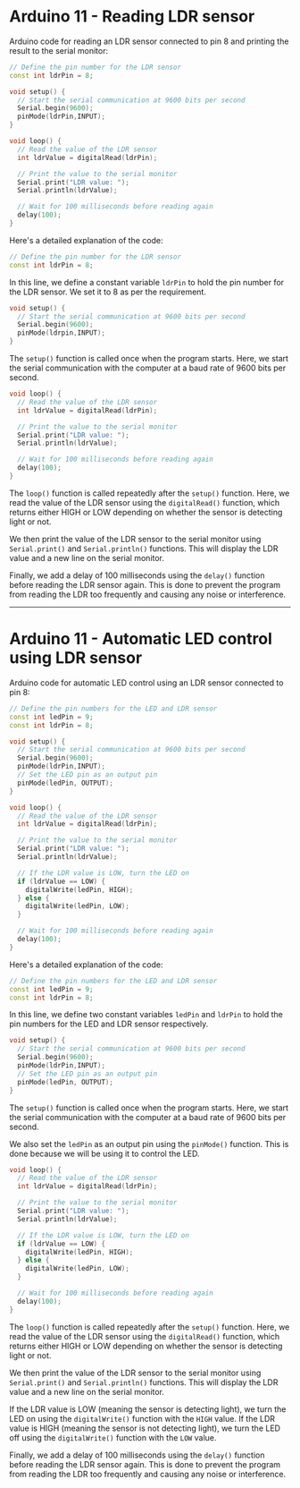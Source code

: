 # Arduino 11 - Reading LDR sensor

Arduino code for reading an LDR sensor connected to pin 8 and printing the result to the serial monitor:

```C++
// Define the pin number for the LDR sensor
const int ldrPin = 8;

void setup() {
  // Start the serial communication at 9600 bits per second
  Serial.begin(9600);
  pinMode(ldrPin,INPUT);
}

void loop() {
  // Read the value of the LDR sensor
  int ldrValue = digitalRead(ldrPin);

  // Print the value to the serial monitor
  Serial.print("LDR value: ");
  Serial.println(ldrValue);

  // Wait for 100 milliseconds before reading again
  delay(100);
}
```

Here's a detailed explanation of the code:

```C++
// Define the pin number for the LDR sensor
const int ldrPin = 8;
```
In this line, we define a constant variable `ldrPin` to hold the pin number for the LDR sensor. We set it to 8 as per the requirement.

```C++
void setup() {
  // Start the serial communication at 9600 bits per second
  Serial.begin(9600);
  pinMode(ldrpin,INPUT);
}
```
The `setup()` function is called once when the program starts. Here, we start the serial communication with the computer at a baud rate of 9600 bits per second.

```C++
void loop() {
  // Read the value of the LDR sensor
  int ldrValue = digitalRead(ldrPin);

  // Print the value to the serial monitor
  Serial.print("LDR value: ");
  Serial.println(ldrValue);

  // Wait for 100 milliseconds before reading again
  delay(100);
}
```
The `loop()` function is called repeatedly after the `setup()` function. Here, we read the value of the LDR sensor using the `digitalRead()` function, which returns either HIGH or LOW depending on whether the sensor is detecting light or not.

We then print the value of the LDR sensor to the serial monitor using `Serial.print()` and `Serial.println()` functions. This will display the LDR value and a new line on the serial monitor.

Finally, we add a delay of 100 milliseconds using the `delay()` function before reading the LDR sensor again. This is done to prevent the program from reading the LDR too frequently and causing any noise or interference.

-----------------------------------------------------------------------------------------------------------------------------------------------------------------------

# Arduino 11 - Automatic LED control using LDR sensor

Arduino code for automatic LED control using an LDR sensor connected to pin 8:

```C++
// Define the pin numbers for the LED and LDR sensor
const int ledPin = 9;
const int ldrPin = 8;

void setup() {
  // Start the serial communication at 9600 bits per second
  Serial.begin(9600);
  pinMode(ldrPin,INPUT);
  // Set the LED pin as an output pin
  pinMode(ledPin, OUTPUT);
}

void loop() {
  // Read the value of the LDR sensor
  int ldrValue = digitalRead(ldrPin);

  // Print the value to the serial monitor
  Serial.print("LDR value: ");
  Serial.println(ldrValue);

  // If the LDR value is LOW, turn the LED on
  if (ldrValue == LOW) {
    digitalWrite(ledPin, HIGH);
  } else {
    digitalWrite(ledPin, LOW);
  }

  // Wait for 100 milliseconds before reading again
  delay(100);
}
```

Here's a detailed explanation of the code:

```C++
// Define the pin numbers for the LED and LDR sensor
const int ledPin = 9;
const int ldrPin = 8;
```
In this line, we define two constant variables `ledPin` and `ldrPin` to hold the pin numbers for the LED and LDR sensor respectively.

```C++
void setup() {
  // Start the serial communication at 9600 bits per second
  Serial.begin(9600);
  pinMode(ldrPin,INPUT);
  // Set the LED pin as an output pin
  pinMode(ledPin, OUTPUT);
}
```
The `setup()` function is called once when the program starts. Here, we start the serial communication with the computer at a baud rate of 9600 bits per second.

We also set the `ledPin` as an output pin using the `pinMode()` function. This is done because we will be using it to control the LED.

```C++
void loop() {
  // Read the value of the LDR sensor
  int ldrValue = digitalRead(ldrPin);

  // Print the value to the serial monitor
  Serial.print("LDR value: ");
  Serial.println(ldrValue);

  // If the LDR value is LOW, turn the LED on
  if (ldrValue == LOW) {
    digitalWrite(ledPin, HIGH);
  } else {
    digitalWrite(ledPin, LOW);
  }

  // Wait for 100 milliseconds before reading again
  delay(100);
}
```
The `loop()` function is called repeatedly after the `setup()` function. Here, we read the value of the LDR sensor using the `digitalRead()` function, which returns either HIGH or LOW depending on whether the sensor is detecting light or not.

We then print the value of the LDR sensor to the serial monitor using `Serial.print()` and `Serial.println()` functions. This will display the LDR value and a new line on the serial monitor.

If the LDR value is LOW (meaning the sensor is detecting light), we turn the LED on using the `digitalWrite()` function with the `HIGH` value. If the LDR value is HIGH (meaning the sensor is not detecting light), we turn the LED off using the `digitalWrite()` function with the `LOW` value.

Finally, we add a delay of 100 milliseconds using the `delay()` function before reading the LDR sensor again. This is done to prevent the program from reading the LDR too frequently and causing any noise or interference.
